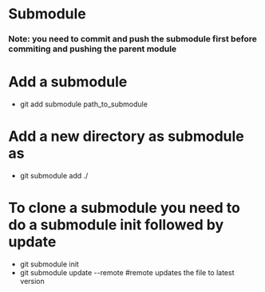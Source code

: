 # Submodule
### Note: you need to commit and push the submodule first before commiting and pushing the parent module

# Add a submodule
- git add submodule <url> path_to_submodule

# Add a new directory as submodule as
- git submodule add ./<directory>

# To clone a submodule you need to do a submodule init followed by update
- git submodule init
- git submodule update --remote #remote updates the file to latest version

